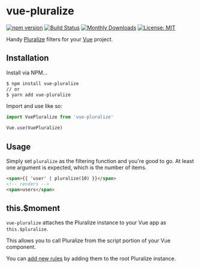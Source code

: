 # vue-pluralize
[![npm version](https://badge.fury.io/js/vue-pluralize.svg)](https://badge.fury.io/js/vue-pluralize)
[![Build Status](https://travis-ci.org/brockpetrie/vue-pluralize.svg?branch=master)](https://travis-ci.org/brockpetrie/vue-pluralize)
[![Monthly Downloads](https://img.shields.io/npm/dm/vue-pluralize.svg)](https://www.npmjs.com/package/vue-pluralize)
[![License: MIT](https://img.shields.io/badge/License-MIT-yellow.svg)](https://opensource.org/licenses/MIT)

Handy [Pluralize](https://github.com/blakeembrey/pluralize#readme) filters for your [Vue](http://vuejs.org/) project.

## Installation

Install via NPM...

```sh
$ npm install vue-pluralize
// or
$ yarn add vue-pluralize
```

Import and use like so:

```js
import VuePluralize from 'vue-pluralize'

Vue.use(VuePluralize)
```

## Usage

Simply set `pluralize` as the filtering function and you're good to go. At least one argument is expected, which is the number of items.

```html
<span>{{ 'user' | pluralize(10) }}</span>
<!-- renders -->
<span>users</span>
```

## this.$moment

`vue-pluralize` attaches the Pluralize instance to your Vue app as `this.$pluralize`.

This allows you to call Pluralize from the script portion of your Vue component.

You can [add new rules](https://github.com/blakeembrey/pluralize#usage) by adding them to the root Pluralize instance.

